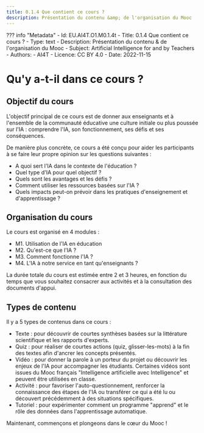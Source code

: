```yaml
---
title: 0.1.4 Que contient ce cours ?
description: Présentation du contenu &amp; de l'organisation du Mooc
---
```

??? info "Metadata"
    - Id: EU.AI4T.O1.M0.1.4t
    - Title: 0.1.4 Que contient ce cours ?
    - Type: text
    - Description: Présentation du contenu &amp; de l'organisation du Mooc
    - Subject: Artificial Intelligence for and by Teachers
    - Authors:
        - AI4T 
    - Licence: CC BY 4.0
    - Date: 2022-11-15

# Qu'y a-t-il dans ce cours ?

## Objectif du cours
L'objectif principal de ce cours est de donner aux enseignants et à l'ensemble de la communauté éducative une culture initiale ou plus poussée sur l'IA : comprendre l'IA, son fonctionnement, ses défis et ses conséquences.

De manière plus concrète, ce cours a été conçu pour aider les participants à se faire leur propre opinion sur les questions suivantes :

- A quoi sert l'IA dans le contexte de l'éducation ?
- Quel type d'IA pour quel objectif ?
- Quels sont les avantages et les défis ?
- Comment utiliser les ressources basées sur l'IA ?
- Quels impacts peut-on prévoir dans les pratiques d'enseignement et d'apprentissage ?

## Organisation du cours

Le cours est organisé en 4 modules :

- M1. Utilisation de l'IA en éducation
- M2. Qu'est-ce que l'IA ?
- M3. Comment fonctionne l'IA ?
- M4. L'IA à notre service en tant qu'enseignants ?

La durée totale du cours est estimée entre 2 et 3 heures, en fonction du temps que vous souhaitez consacrer aux activités et à la consultation des documents d'appui.

## Types de contenu

Il y a 5 types de contenus dans ce cours :

- Texte : pour découvrir de courtes synthèses basées sur la littérature scientifique et les rapports d'experts.
- Quiz : pour réaliser de courtes actions (quiz, glisser-les-mots) à la fin des textes afin d'ancrer les concepts présentés.
- Vidéo : pour donner la parole à un porteur du projet ou découvrir les enjeux de l'IA pour accompagner les étudiants. Certaines vidéos sont issues du Mooc français "Intelligence artificielle avec Intelligence" et peuvent être utilisées en classe.
- Activité : pour favoriser l'auto-questionnement, renforcer la connaissance des étapes de l'IA ou transférer ce qui a été lu ou découvert précédemment à des situations spécifiques.
- Tutoriel : pour expérimenter comment un programme "apprend" et le rôle des données dans l'apprentissage automatique.

Maintenant, commençons et plongeons dans le cœur du Mooc !
